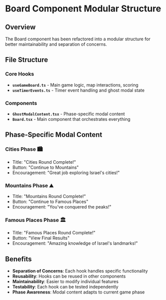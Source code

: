 # Board Component Modular Structure

## Overview

The Board component has been refactored into a modular structure for better maintainability and separation of concerns.

## File Structure

### Core Hooks

- **`useGameBoard.ts`** - Main game logic, map interactions, scoring
- **`useTimerEvents.ts`** - Timer event handling and ghost modal state

### Components

- **`GhostModalContent.tsx`** - Phase-specific modal content
- **`Board.tsx`** - Main component that orchestrates everything

## Phase-Specific Modal Content

### Cities Phase 🏙️

- Title: "Cities Round Complete!"
- Button: "Continue to Mountains"
- Encouragement: "Great job exploring Israel's cities!"

### Mountains Phase ⛰️

- Title: "Mountains Round Complete!"
- Button: "Continue to Famous Places"
- Encouragement: "You've conquered the peaks!"

### Famous Places Phase 🏛️

- Title: "Famous Places Round Complete!"
- Button: "View Final Results"
- Encouragement: "Amazing knowledge of Israel's landmarks!"

## Benefits

- **Separation of Concerns**: Each hook handles specific functionality
- **Reusability**: Hooks can be reused in other components
- **Maintainability**: Easier to modify individual features
- **Testability**: Each hook can be tested independently
- **Phase Awareness**: Modal content adapts to current game phase
